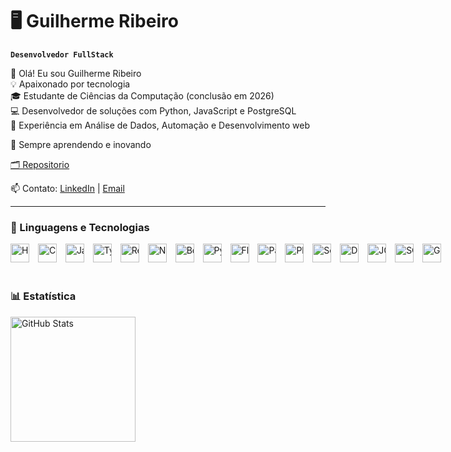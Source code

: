 # 🖥️ Guilherme Ribeiro

**`Desenvolvedor FullStack`**

👋 Olá! Eu sou Guilherme Ribeiro <br>
💡 Apaixonado por tecnologia<br>
🎓 Estudante de Ciências da Computação (conclusão em 2026) <br>
💻 Desenvolvedor de soluções com Python, JavaScript e PostgreSQL <br>
🚀 Experiência em Análise de Dados, Automação e Desenvolvimento web

📌 Sempre aprendendo e inovando

 <a href="https://github.com/GRS852?tab=repositories" target="_blank" title="LinkedIn">🗂️ Repositorio</a> 

<p>📫 Contato:
    <a href="https://www.linkedin.com/in/guilherme-ribeiro-a01676214" target="_blank" title="LinkedIn">LinkedIn</a> | 
    <a href="mailto:guilherme.ribeiro.souza@hotmail.com" title="Enviar email">Email</a>
</p>


---

### 🤖 Linguagens e Tecnologias
<div style="white-space: nowrap;">
<img 
    alt="HTML"
    title="HTML" 
    width="30px" 
    style="padding-right: 10px;" 
    src="https://cdn.jsdelivr.net/gh/devicons/devicon@latest/icons/html5/html5-original.svg" 
/>
<img 
    alt="CSS" 
    title="CSS"
    width="30px" 
    style="padding-right: 10px;" 
    src="https://cdn.jsdelivr.net/gh/devicons/devicon@latest/icons/css3/css3-original.svg" 
/>
<img 
    alt="JavaScript" 
    title="JavaScript"
    width="30px" 
    style="padding-right: 10px;" 
    src="https://cdn.jsdelivr.net/gh/devicons/devicon@latest/icons/javascript/javascript-original.svg" 
/>
<img 
    alt="TypeScript"
    title="TypeScript" 
    width="30px" 
    style="padding-right: 10px;" 
    src="https://cdn.jsdelivr.net/gh/devicons/devicon@latest/icons/typescript/typescript-original.svg" 
/>
<img 
    alt="React"
    title="React" 
    width="30px" 
    style="padding-right: 10px;" 
    src="https://cdn.jsdelivr.net/gh/devicons/devicon@latest/icons/react/react-original.svg" 
/>
<img  
    alt="Next.js" 
    title="Next.js"
    width="30px" 
    style="padding-right: 10px;" 
    src="https://cdn.jsdelivr.net/gh/devicons/devicon@latest/icons/nextjs/nextjs-original.svg" 
/>
<img 
    alt="Bootstrap"
    title="Bootstrap" 
    width="30px" 
    style="padding-right: 10px;" 
    src="https://cdn.jsdelivr.net/gh/devicons/devicon@latest/icons/bootstrap/bootstrap-original.svg" 
/>
<img  
    alt="Python" 
    title="Python"
    width="30px" 
    style="padding-right: 10px;" 
    src="https://cdn.jsdelivr.net/gh/devicons/devicon@latest/icons/python/python-original.svg" 
/>
<img  
    alt="Flask" 
    title="Flask"
    width="30px" 
    style="padding-right: 10px;" 
    src= "https://cdn.jsdelivr.net/gh/devicons/devicon@latest/icons/flask/flask-original.svg"
/>
<img 
    alt="Pandas" 
    title="Pandas"
    width="30px" 
    style="padding-right: 10px;" 
    src="https://cdn.jsdelivr.net/gh/devicons/devicon@latest/icons/pandas/pandas-original.svg" 
/>
<img 
    alt="Playwright" 
    title="Playwright"
    width="30px" 
    style="padding-right: 10px;" 
    src="https://cdn.jsdelivr.net/gh/devicons/devicon@latest/icons/playwright/playwright-original.svg"
/>
<img  
    alt="Selenium" 
    title="Selenium"
    width="30px" 
    style="padding-right: 10px;" 
    src="https://cdn.jsdelivr.net/gh/devicons/devicon@latest/icons/selenium/selenium-original.svg"          
/>
<img 
    alt="Docker" 
    title="Docker"
    width="30px" 
    style="padding-right: 10px;" 
    src="https://cdn.jsdelivr.net/gh/devicons/devicon@latest/icons/docker/docker-original.svg"
/>
<img 
    alt="JQuery" 
    title="JQuery"
    width="30px" 
    style="padding-right: 10px;" 
    src=https://cdn.jsdelivr.net/gh/devicons/devicon@latest/icons/postgresql/postgresql-original.svg 
/>
<img 
    alt="SQLite" 
    title="SQLite"
    width="30px" 
    style="padding-right: 10px;" 
    src="https://cdn.jsdelivr.net/gh/devicons/devicon@latest/icons/sqlite/sqlite-original.svg"
/>
<img 
    alt="Git" 
    title="Git"
    width="30px" 
    style="padding-right: 10px;" 
    src="https://cdn.jsdelivr.net/gh/devicons/devicon@latest/icons/git/git-original.svg" 
/>


<br/>
<br/>

### 📊 Estatística
<div style="white-space: nowrap;">
  <p>
    <img  
      alt="GitHub Stats" 
      height="200" 
      style="display: inline-block;" 
      src="https://github-readme-stats.vercel.app/api/top-langs/?username=GRS852&theme=cobalt&layout=compact&custom_title=Tecnologias&langs_count=4" 
    />
  </p>
</div>
